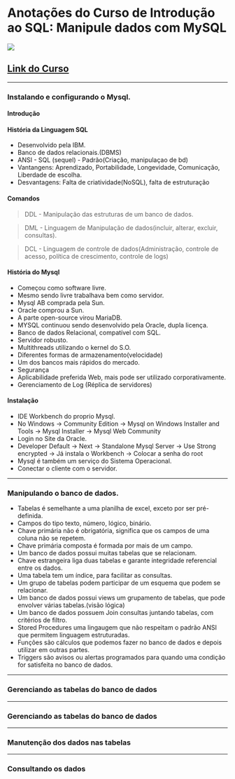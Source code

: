 # Anotações do Curso de  Introdução ao SQL: Manipule dados com MySQL
![](https://www.alura.com.br/assets/api/share/curso-mysql-manipule-dados-com-sql.png)

## [Link do Curso](https://cursos.alura.com.br/course/mysql-manipule-dados-com-sql)

---
### Instalando e configurando o Mysql.

#### Introdução
#### História da Linguagem SQL
* Desenvolvido pela IBM.
* Banco de dados relacionais.(DBMS)
* ANSI - SQL (sequel) - Padrão(Criação, manipulaçao de bd)
* Vantangens: Aprendizado, Portabilidade, Longevidade, Comunicação, Liberdade de escolha.
* Desvantagens: Falta de criatividade(NoSQL), falta de estruturação

#### Comandos
> DDL - Manipulação das estruturas de um banco de dados.

> DML - Linguagem de Manipulação de dados(incluir, alterar, excluir, consultas).

> DCL - Linguagem de controle de dados(Administração, controle de acesso, política de crescimento, controle de logs)

#### História do Mysql
* Começou como software livre.
* Mesmo sendo livre trabalhava bem como servidor.
* Mysql AB comprada pela Sun.
* Oracle comprou a Sun.
* A parte open-source virou MariaDB.
* MYSQL continuou sendo desenvolvido pela Oracle, dupla licença.
* Banco de dados Relacional, compatível com SQL.
* Servidor robusto.
* Multithreads utilizando o kernel do S.O.
* Diferentes formas de armazenamento(velocidade)
* Um dos bancos mais rápidos do mercado.
* Segurança
* Aplicabilidade preferida Web, mais pode ser utilizado corporativamente.
* Gerenciamento de Log (Réplica de servidores)

#### Instalação
* IDE Workbench do proprio Mysql.
* No Windows -> Community Edition ->  Mysql on Windows Installer and Tools ->  Mysql Installer -> Mysql Web Community
* Login no Site da Oracle.
* Developer Default -> Next  -> Standalone Mysql Server -> Use Strong encrypted ->  Já instala o Workbench -> Colocar a senha do root
* Mysql é também um serviço do Sistema Operacional.
* Conectar o cliente com o servidor.

---

### Manipulando o banco de dados.
* Tabelas é semelhante a uma planilha de excel, exceto por ser pré-definida.
* Campos do tipo texto, número, lógico, binário.
* Chave primária não é obrigatória, significa que os campos de uma coluna não se repetem.
* Chave primária composta é formada por mais de um campo.
* Um banco de dados possui muitas tabelas que se relacionam.
* Chave estrangeira liga duas tabelas e garante integridade referencial entre os dados.
* Uma tabela tem um índice, para facilitar as consultas.
* Um grupo de tabelas podem participar de um esquema que podem se relacionar.
* Um banco de dados possui views um grupamento de tabelas, que pode envolver várias tabelas.(visão lógica)
* Um banco de dados possuem Join consultas juntando tabelas, com critérios de filtro.
* Stored Procedures uma lingaugem que não respeitam o padrão ANSI que permitem linguagem estruturadas.
* Funções são cálculos que podemos fazer no banco de dados e depois utilizar em outras partes.
* Triggers são avisos ou alertas programados para quando uma condição for satisfeita no banco de dados.
---

### Gerenciando as tabelas do banco de dados

---

### Gerenciando as tabelas do banco de dados

---

### Manutenção dos dados nas tabelas

---

### Consultando os dados






